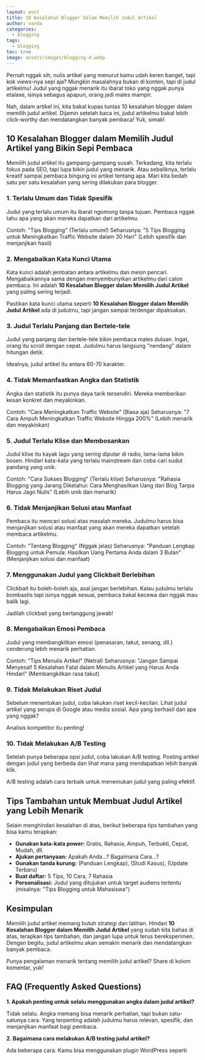 ```yaml
---
layout: post
title: 10 Kesalahan Blogger Dalam Memilih Judul Artikel
author: nanda
categories:
  - blogging
tags:
  - blogging
toc: true
image: assets/images/blogging-4.webp
---
```



Pernah nggak sih, nulis artikel yang menurut kamu udah keren banget, tapi kok views-nya sepi aja? Mungkin masalahnya bukan di konten, tapi di judul artikelmu! Judul yang nggak menarik itu ibarat toko yang nggak punya etalase, isinya sebagus apapun, orang jadi males mampir.

Nah, dalam artikel ini, kita bakal kupas tuntas 10 kesalahan blogger dalam memilih judul artikel. Dijamin setelah baca ini, judul artikelmu bakal lebih click-worthy dan mendatangkan banyak pembaca! Yuk, simak!

## 10 Kesalahan Blogger dalam Memilih Judul Artikel yang Bikin Sepi Pembaca

Memilih judul artikel itu gampang-gampang susah. Terkadang, kita terlalu fokus pada SEO, tapi lupa bikin judul yang menarik. Atau sebaliknya, terlalu kreatif sampai pembaca bingung ini artikel tentang apa. Mari kita bedah satu per satu kesalahan yang sering dilakukan para blogger.

### 1\. Terlalu Umum dan Tidak Spesifik

Judul yang terlalu umum itu ibarat ngomong tanpa tujuan. Pembaca nggak tahu apa yang akan mereka dapatkan dari artikelmu.

Contoh: "Tips Blogging" (Terlalu umum!) Seharusnya: "5 Tips Blogging untuk Meningkatkan Traffic Website dalam 30 Hari" (Lebih spesifik dan menjanjikan hasil)

### 2\. Mengabaikan Kata Kunci Utama

Kata kunci adalah jembatan antara artikelmu dan mesin pencari. Mengabaikannya sama dengan menyembunyikan artikelmu dari calon pembaca. Ini adalah **10 Kesalahan Blogger dalam Memilih Judul Artikel** yang paling sering terjadi.

Pastikan kata kunci utama seperti **10 Kesalahan Blogger dalam Memilih Judul Artikel** ada di judulmu, tapi jangan sampai terdengar dipaksakan.

### 3\. Judul Terlalu Panjang dan Bertele-tele

Judul yang panjang dan bertele-tele bikin pembaca males duluan. Ingat, orang itu scroll dengan cepat. Judulmu harus langsung "nendang" dalam hitungan detik.

Idealnya, judul artikel itu antara 60-70 karakter.

### 4\. Tidak Memanfaatkan Angka dan Statistik

Angka dan statistik itu punya daya tarik tersendiri. Mereka memberikan kesan konkret dan meyakinkan.

Contoh: "Cara Meningkatkan Traffic Website" (Biasa aja) Seharusnya: "7 Cara Ampuh Meningkatkan Traffic Website Hingga 200%" (Lebih menarik dan meyakinkan)

### 5\. Judul Terlalu Klise dan Membosankan

Judul klise itu kayak lagu yang sering diputar di radio, lama-lama bikin bosen. Hindari kata-kata yang terlalu mainstream dan coba cari sudut pandang yang unik.

Contoh: "Cara Sukses Blogging" (Terlalu klise) Seharusnya: "Rahasia Blogging yang Jarang Diketahui: Cara Menghasilkan Uang dari Blog Tanpa Harus Jago Nulis" (Lebih unik dan menarik)

### 6\. Tidak Menjanjikan Solusi atau Manfaat

Pembaca itu mencari solusi atas masalah mereka. Judulmu harus bisa menjanjikan solusi atau manfaat yang akan mereka dapatkan setelah membaca artikelmu.

Contoh: "Tentang Blogging" (Nggak jelas) Seharusnya: "Panduan Lengkap Blogging untuk Pemula: Hasilkan Uang Pertama Anda dalam 3 Bulan" (Menjanjikan solusi dan manfaat)

### 7\. Menggunakan Judul yang Clickbait Berlebihan

Clickbait itu boleh-boleh aja, asal jangan berlebihan. Kalau judulmu terlalu bombastis tapi isinya nggak sesuai, pembaca bakal kecewa dan nggak mau balik lagi.

Jadilah clickbait yang bertanggung jawab!

### 8\. Mengabaikan Emosi Pembaca

Judul yang membangkitkan emosi (penasaran, takut, senang, dll.) cenderung lebih menarik perhatian.

Contoh: "Tips Menulis Artikel" (Netral) Seharusnya: "Jangan Sampai Menyesal! 5 Kesalahan Fatal dalam Menulis Artikel yang Harus Anda Hindari" (Membangkitkan rasa takut)

### 9\. Tidak Melakukan Riset Judul

Sebelum menentukan judul, coba lakukan riset kecil-kecilan. Lihat judul artikel yang serupa di Google atau media sosial. Apa yang berhasil dan apa yang nggak?

Analisis kompetitor itu penting!

### 10\. Tidak Melakukan A/B Testing

Setelah punya beberapa opsi judul, coba lakukan A/B testing. Posting artikel dengan judul yang berbeda dan lihat mana yang mendapatkan lebih banyak klik.

A/B testing adalah cara terbaik untuk menemukan judul yang paling efektif.

## Tips Tambahan untuk Membuat Judul Artikel yang Lebih Menarik

Selain menghindari kesalahan di atas, berikut beberapa tips tambahan yang bisa kamu terapkan:

- **Gunakan kata-kata power:** Gratis, Rahasia, Ampuh, Terbukti, Cepat, Mudah, dll.
- **Ajukan pertanyaan:** Apakah Anda...? Bagaimana Cara...?
- **Gunakan tanda kurung:** (Panduan Lengkap), (Studi Kasus), (Update Terbaru)
- **Buat daftar:** 5 Tips, 10 Cara, 7 Rahasia
- **Personalisasi:** Judul yang ditujukan untuk target audiens tertentu (misalnya: "Tips Blogging untuk Mahasiswa")

## Kesimpulan

Memilih judul artikel memang butuh strategi dan latihan. Hindari **10 Kesalahan Blogger dalam Memilih Judul Artikel** yang sudah kita bahas di atas, terapkan tips tambahan, dan jangan lupa untuk terus bereksperimen. Dengan begitu, judul artikelmu akan semakin menarik dan mendatangkan banyak pembaca.

Punya pengalaman menarik tentang memilih judul artikel? Share di kolom komentar, yuk!

## FAQ (Frequently Asked Questions)

**1\. Apakah penting untuk selalu menggunakan angka dalam judul artikel?**

Tidak selalu. Angka memang bisa menarik perhatian, tapi bukan satu-satunya cara. Yang terpenting adalah judulmu harus relevan, spesifik, dan menjanjikan manfaat bagi pembaca.

**2\. Bagaimana cara melakukan A/B testing judul artikel?**

Ada beberapa cara. Kamu bisa menggunakan plugin WordPress seperti
